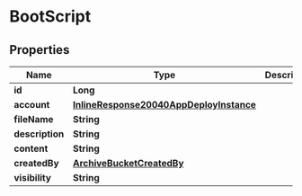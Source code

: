 

# BootScript

## Properties

Name | Type | Description | Notes
------------ | ------------- | ------------- | -------------
**id** | **Long** |  |  [optional]
**account** | [**InlineResponse20040AppDeployInstance**](InlineResponse20040AppDeployInstance.md) |  |  [optional]
**fileName** | **String** |  |  [optional]
**description** | **String** |  |  [optional]
**content** | **String** |  |  [optional]
**createdBy** | [**ArchiveBucketCreatedBy**](ArchiveBucketCreatedBy.md) |  |  [optional]
**visibility** | **String** |  |  [optional]



